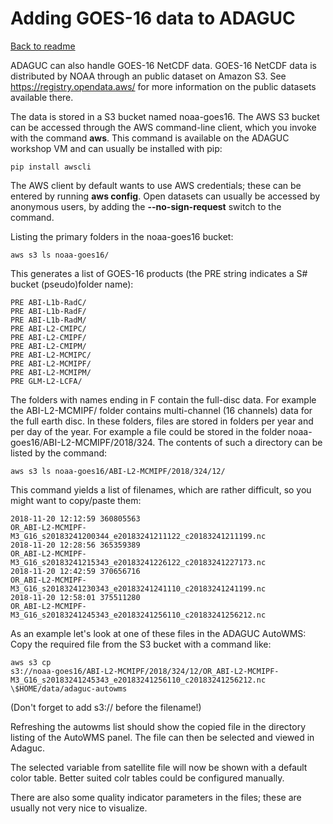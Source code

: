Adding GOES-16 data to ADAGUC
=============================

[Back to readme](./Readme.md)

ADAGUC can also handle GOES-16 NetCDF data.
GOES-16 NetCDF data is distributed by NOAA through an public dataset on
Amazon S3. See https://registry.opendata.aws/ for more information on
the public datasets available there.

The data is stored in a S3 bucket named noaa-goes16. The AWS S3 bucket
can be accessed through the AWS command-line client, which you invoke
with the command **aws**. This command is available on the ADAGUC
workshop VM and can usually be installed with pip:
```
pip install awscli
```

The AWS client by default wants to use AWS credentials; these can be
entered by running **aws config**. Open datasets can usually be accessed
by anonymous users, by adding the **--no-sign-request** switch to the
command.

Listing the primary folders in the noaa-goes16 bucket:
```
aws s3 ls noaa-goes16/
```

This generates a list of GOES-16 products (the PRE string indicates a
S\# bucket (pseudo)folder name):
```
PRE ABI-L1b-RadC/
PRE ABI-L1b-RadF/
PRE ABI-L1b-RadM/
PRE ABI-L2-CMIPC/
PRE ABI-L2-CMIPF/
PRE ABI-L2-CMIPM/
PRE ABI-L2-MCMIPC/
PRE ABI-L2-MCMIPF/
PRE ABI-L2-MCMIPM/
PRE GLM-L2-LCFA/
```
The folders with names ending in F contain the full-disc data.
For example the ABI-L2-MCMIPF/ folder contains multi-channel (16
channels) data for the full earth disc. In these folders, files are
stored in folders per year and per day of the year. For
example a file could be stored in the folder
noaa-goes16/ABI-L2-MCMIPF/2018/324.
The contents of such a directory can be listed by the command:
```
aws s3 ls noaa-goes16/ABI-L2-MCMIPF/2018/324/12/
```
This command yields a list of filenames, which are rather difficult, so
you might want to copy/paste them:
```
2018-11-20 12:12:59 360805563
OR_ABI-L2-MCMIPF-M3_G16_s20183241200344_e20183241211122_c20183241211199.nc
2018-11-20 12:28:56 365359389
OR_ABI-L2-MCMIPF-M3_G16_s20183241215343_e20183241226122_c20183241227173.nc
2018-11-20 12:42:59 370656716
OR_ABI-L2-MCMIPF-M3_G16_s20183241230343_e20183241241110_c20183241241199.nc
2018-11-20 12:58:01 375511280
OR_ABI-L2-MCMIPF-M3_G16_s20183241245343_e20183241256110_c20183241256212.nc
```

As an example let's look at one of these files in the ADAGUC AutoWMS:
Copy the required file from the S3 bucket with a command like:
```
aws s3 cp
s3://noaa-goes16/ABI-L2-MCMIPF/2018/324/12/OR_ABI-L2-MCMIPF-M3_G16_s20183241245343_e20183241256110_c20183241256212.nc
\$HOME/data/adaguc-autowms
```

(Don't forget to add s3:// before the filename!)

Refreshing the autowms list should show the copied file in the directory
listing of the AutoWMS panel. The file can then be selected and viewed
in Adaguc.

The selected variable from satellite file will now be shown with a
default color table. Better suited colr tables could be configured
manually.

There are also some quality indicator parameters in the files; these are
usually not very nice to visualize.
